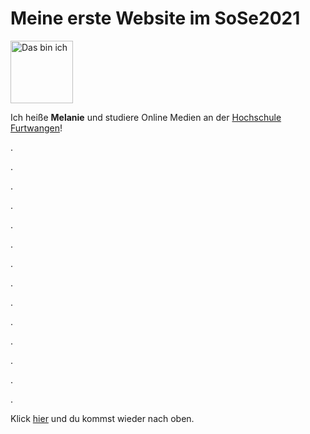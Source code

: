 <!DOCTYPE html>
<html lang="de">

<head>
<meta charset="utf-8">
<title>Webseite 1</title>
</head>

<body>
<h1 id="Anker">Meine erste Website im SoSe2021</h1>
<img src="IMG_3584.jpeg" alt="Das bin ich" width="100"/>
<p>Ich heiße <b>Melanie</b> und studiere Online Medien an der <a href="https://www.hs-furtwangen.de">Hochschule Furtwangen</a>!</p>
<p>.</p>
<p>.</p>
<p>.</p>
<p>.</p>
<p>.</p>
<p>.</p>
<p>.</p>
<p>.</p>
<p>.</p>
<p>.</p>
<p>.</p>
<p>.</p>
<p>.</p>
<p>.</p>
<p>Klick <a href="#Anker">hier</a> und du kommst wieder nach oben.</p>
</body>

</html>